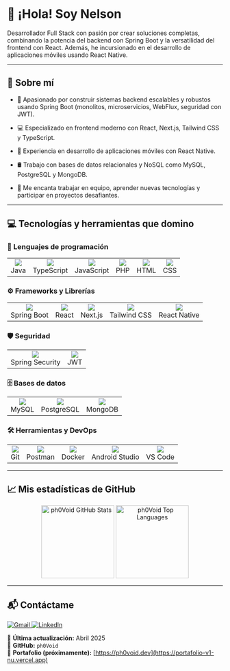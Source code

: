 

# 👋 ¡Hola! Soy **Nelson** 

Desarrollador Full Stack con pasión por crear soluciones completas, combinando la potencia del backend con Spring Boot y la versatilidad del frontend con React. Además, he incursionado en el desarrollo de aplicaciones móviles usando React Native.


---

## 🚀 Sobre mí

- 🔧 Apasionado por construir sistemas backend escalables y robustos usando Spring Boot (monolitos, microservicios, WebFlux, seguridad con JWT).

- 💻 Especializado en frontend moderno con React, Next.js, Tailwind CSS y TypeScript.

- 📱 Experiencia en desarrollo de aplicaciones móviles con React Native.

- 🛢️ Trabajo con bases de datos relacionales y NoSQL como MySQL, PostgreSQL y MongoDB.

- 🤝 Me encanta trabajar en equipo, aprender nuevas tecnologías y participar en proyectos desafiantes.


---

## 💻 Tecnologías y herramientas que domino

### 🧠 Lenguajes de programación
<table>
  <tr>
    <td align="center"><img src="https://skillicons.dev/icons?i=java" /><br>Java</td>
    <td align="center"><img src="https://skillicons.dev/icons?i=ts" /><br>TypeScript</td>
    <td align="center"><img src="https://skillicons.dev/icons?i=js" /><br>JavaScript</td>
    <td align="center"><img src="https://skillicons.dev/icons?i=php" /><br>PHP</td>
    <td align="center"><img src="https://skillicons.dev/icons?i=html" /><br>HTML</td>
    <td align="center"><img src="https://skillicons.dev/icons?i=css" /><br>CSS</td>
  </tr>
</table>

### ⚙️ Frameworks y Librerías
<table>
  <tr>
    <td align="center"><img src="https://skillicons.dev/icons?i=spring" /><br>Spring Boot</td>
    <td align="center"><img src="https://skillicons.dev/icons?i=react" /><br>React</td>
    <td align="center"><img src="https://skillicons.dev/icons?i=nextjs" /><br>Next.js</td>
    <td align="center"><img src="https://skillicons.dev/icons?i=tailwind" /><br>Tailwind CSS</td>
    <td align="center"><img src="https://skillicons.dev/icons?i=reactnative" /><br>React Native</td>
  </tr>
</table>

### 🛡️ Seguridad
<table>
  <tr>
    <td align="center"><img src="https://skillicons.dev/icons?i=spring" /><br>Spring Security</td>
    <td align="center"><img src="https://skillicons.dev/icons?i=jwt" /><br>JWT</td>
  </tr>
</table>

### 🗄️ Bases de datos
<table>
  <tr>
    <td align="center"><img src="https://skillicons.dev/icons?i=mysql" /><br>MySQL</td>
    <td align="center"><img src="https://skillicons.dev/icons?i=postgres" /><br>PostgreSQL</td>
    <td align="center"><img src="https://skillicons.dev/icons?i=mongodb" /><br>MongoDB</td>
  </tr>
</table>

### 🛠️ Herramientas y DevOps
<table>
  <tr>
    <td align="center"><img src="https://skillicons.dev/icons?i=git" /><br>Git</td>
    <td align="center"><img src="https://skillicons.dev/icons?i=postman" /><br>Postman</td>
    <td align="center"><img src="https://skillicons.dev/icons?i=docker" /><br>Docker</td>
    <td align="center"><img src="https://skillicons.dev/icons?i=androidstudio" /><br>Android Studio</td>
    <td align="center"><img src="https://skillicons.dev/icons?i=vscode" /><br>VS Code</td>
  </tr>
</table>

---

## 📈 Mis estadísticas de GitHub

<div align="center">
  <img src="https://github-readme-stats.vercel.app/api?username=ph0Void&show_icons=true&theme=tokyonight&hide=issues" alt="ph0Void GitHub Stats" height="170" />
  <img src="https://github-readme-stats.vercel.app/api/top-langs/?username=ph0Void&layout=compact&theme=tokyonight&langs_count=10" alt="ph0Void Top Languages" height="170" />
</div>

---

## 📬 Contáctame

<p align="left">
  <a href="mailto:nsq433023@gmail.com" target="_blank">
    <img src="https://img.shields.io/badge/-Gmail-D14836?style=for-the-badge&logo=gmail&logoColor=white" alt="Gmail" />
  </a>
  <a href="https://www.linkedin.com/in/nelson-soriano-quispe-a2ba28267" target="_blank">
    <img src="https://img.shields.io/badge/-LinkedIn-0077B5?style=for-the-badge&logo=Linkedin&logoColor=white" alt="LinkedIn" />
  </a>
</p>


📅 **Última actualización:** Abril 2025  
🎯 **GitHub:** `ph0Void`  
🔗 **Portafolio (próximamente):** [https://ph0void.dev](https://portafolio-v1-nu.vercel.app)
